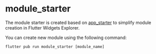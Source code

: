 # module_starter

The module starter is created based on [app_starter](https://github.com/ThomasEcalle/app_starter) to simplify module creation in Flutter Widgets Explorer.

You can create new module using the following command:
```
flutter pub run module_starter [module_name]
```
